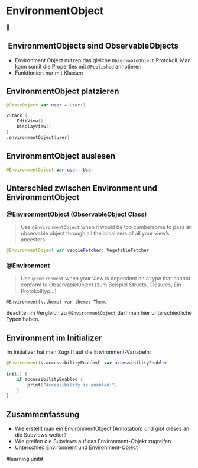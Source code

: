 # EnvironmentObject
🌳

##  EnvironmentObjects sind ObservableObjects
- Environment Object nutzen das gleiche `ObservableObject` Protokoll. Man kann somit die Properties mit `@Published` annotieren. 
- Funktioniert nur mit Klassen

## EnvironmentObject platzieren

```swift
@StateObject var user = User()
```

```swift
VStack {
    EditView()
    DisplayView()
}
.environmentObject(user)
```

## EnvironmentObject auslesen

```swift
@EnvironmentObject var user: User
```


## Unterschied zwischen Environment und EnvironmentObject

### @EnvironmentObject (ObservableObject Class)

> Use  `@EnvironmentObject`  when it would be too cumbersome to pass an observable object through all the initializers of all your view’s ancestors.

```swift
@EnvironmentObject var veggieFetcher: VegetableFetcher
```

### @Environment

> Use  `@Environment`  when your view is dependent on a type that cannot conform to ObservableObject (zum Beispiel Structs, Closures, Ein Protokolltyp...)

```
@Environment(\.theme) var theme: Theme
```

Beachte: Im Vergleich zu `@EnvironmentObject` darf man hier unterschiedliche Typen haben.

## Environment im Initializer

Im Initializer hat man Zugriff auf die Environment-Variabeln:

```swift
@Environment(\.accessibilityEnabled) var accessibilityEnabled
    
init() {
	if accessibilityEnabled {
		print("Accessibility is enabled!")
	}
}
```

## Zusammenfassung
- Wie erstellt man ein EnvironmentObject (Annotation) und gibt dieses an die Subviews weiter?
- Wie greifen die Subviews auf das Environment-Objekt zugreifen
- Unterschied Environment und Environment-Object

#learning unit#